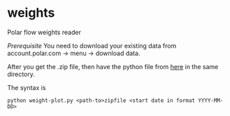 # weights
Polar flow weights reader

*Prerequisite*
You need to download your existing data from account.polar.com -> menu -> download data.

After you get the .zip file, then have the python file from [here](https://raw.githubusercontent.com/thaataja/weights/main/weight-plot.py) in the same directory.

The syntax is 

`python weight-plot.py <path-to>zipfile <start date in format YYYY-MM-DD>`
